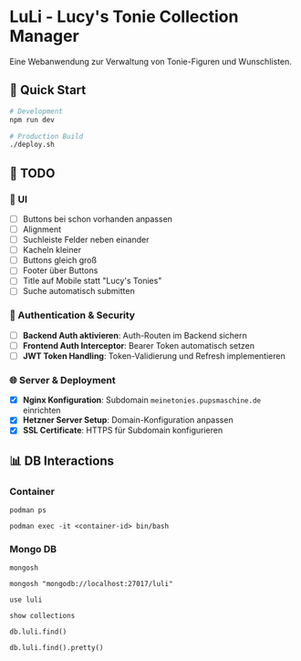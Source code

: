 # LuLi - Lucy's Tonie Collection Manager

Eine Webanwendung zur Verwaltung von Tonie-Figuren und Wunschlisten.

## 🚀 Quick Start

```bash
# Development
npm run dev

# Production Build
./deploy.sh
```

## 🔧 TODO

### 🎨 UI
- [ ] Buttons bei schon vorhanden anpassen
- [ ] Alignment
- [ ] Suchleiste Felder neben einander
- [ ] Kacheln kleiner
- [ ] Buttons gleich groß
- [ ] Footer über Buttons
- [ ] Title auf Mobile statt "Lucy's Tonies"
- [ ] Suche automatisch submitten

### 🔐 Authentication & Security
- [ ] **Backend Auth aktivieren**: Auth-Routen im Backend sichern
- [ ] **Frontend Auth Interceptor**: Bearer Token automatisch setzen
- [ ] **JWT Token Handling**: Token-Validierung und Refresh implementieren

### 🌐 Server & Deployment
- [x] **Nginx Konfiguration**: Subdomain `meinetonies.pupsmaschine.de` einrichten
- [x] **Hetzner Server Setup**: Domain-Konfiguration anpassen
- [x] **SSL Certificate**: HTTPS für Subdomain konfigurieren

## 📊 DB Interactions

### Container

`podman ps`

`podman exec -it <container-id> bin/bash`

### Mongo DB

`mongosh`

`mongosh "mongodb://localhost:27017/luli"`

`use luli`

`show collections`

`db.luli.find()`

`db.luli.find().pretty()`
